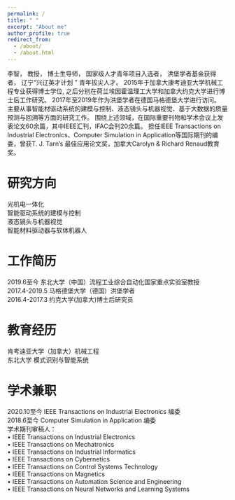 ```yaml
---
permalink: /
title: " "
excerpt: "About me"
author_profile: true
redirect_from: 
  - /about/
  - /about.html
---
```


李智， 教授， 博士生导师， 国家级人才青年项目入选者， 洪堡学者基金获得者， 辽宁“兴辽英才计划 ” 青年拔尖人才。  2015年于加拿大康考迪亚大学机械工程专业获得博士学位, 之后分别在荷兰埃因霍温理工大学和加拿大约克大学进行博士后工作研究。 2017年至2019年作为洪堡学者在德国马格德堡大学进行访问。 主要从事智能材驱动系统的建模与控制、液态镜头与机器视觉、基于大数据的质量预测与回溯等方面的研究工作。 围绕上述领域，在国际重要刊物和学术会议上发表论文60余篇，其中IEEE汇刊，IFAC会刊20余篇。 担任IEEE Transactions on Industrial Electronics、Computer Simulation in Application等国际期刊的编委，曾获T. J. Tarn’s 最佳应用论文奖，加拿大Carolyn & Richard Renaud教育奖。

研究方向
======
光机电一体化<br>
智能驱动系统的建模与控制<br>
液态镜头与机器视觉<br>
智能材料驱动器与软体机器人<br>

工作简历
======
2019.6至今 东北大学（中国）流程工业综合自动化国家重点实验室教授<br>
2017.4-2019.5 马格德堡大学（德国）洪堡学者<br>
2016.4-2017.3 约克大学(加拿大)博士后研究员<br>

教育经历
======
肯考迪亚大学（加拿大）机械工程<br>
东北大学    模式识别与智能系统<br>

学术兼职
======
2020.10至今 IEEE Transactions on Industrial Electronics 编委<br>
2018.6至今  Computer Simulation in Application 编委<br>
学术期刊审稿人：<br>
•    IEEE Transactions on Industrial Electronics<br>
•    IEEE Transactions on Mechatronics<br>
•    IEEE Transactions on Industrial Informatics<br>
•    IEEE Transactions on Cybernetics<br>
•    IEEE Transactions on Control Systems Technology<br>
•    IEEE Transactions on Magnetics<br>
•    IEEE Transactions on Automation Science and Engineering<br>
•    IEEE Transactions on Neural Networks and Learning Systems<br>